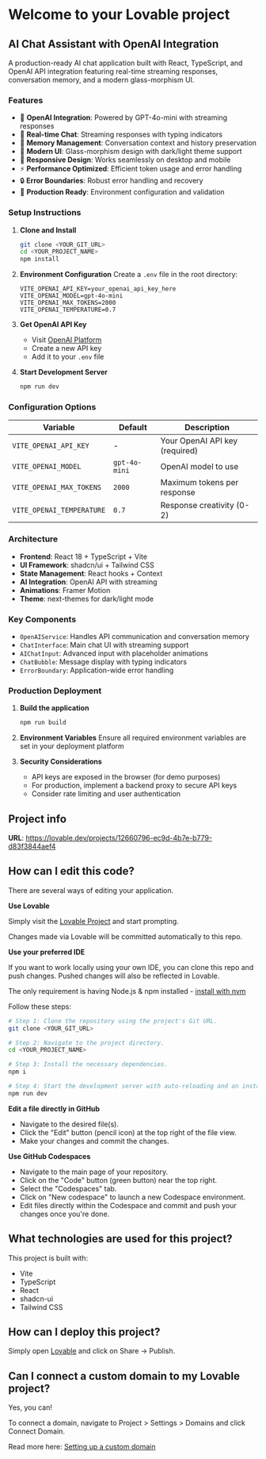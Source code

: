 # Welcome to your Lovable project

## AI Chat Assistant with OpenAI Integration

A production-ready AI chat application built with React, TypeScript, and OpenAI API integration featuring real-time streaming responses, conversation memory, and a modern glass-morphism UI.

### Features

- 🤖 **OpenAI Integration**: Powered by GPT-4o-mini with streaming responses
- 💬 **Real-time Chat**: Streaming responses with typing indicators
- 🧠 **Memory Management**: Conversation context and history preservation
- 🎨 **Modern UI**: Glass-morphism design with dark/light theme support
- 📱 **Responsive Design**: Works seamlessly on desktop and mobile
- ⚡ **Performance Optimized**: Efficient token usage and error handling
- 🔒 **Error Boundaries**: Robust error handling and recovery
- 🎯 **Production Ready**: Environment configuration and validation

### Setup Instructions

1. **Clone and Install**
   ```bash
   git clone <YOUR_GIT_URL>
   cd <YOUR_PROJECT_NAME>
   npm install
   ```

2. **Environment Configuration**
   Create a `.env` file in the root directory:
   ```env
   VITE_OPENAI_API_KEY=your_openai_api_key_here
   VITE_OPENAI_MODEL=gpt-4o-mini
   VITE_OPENAI_MAX_TOKENS=2000
   VITE_OPENAI_TEMPERATURE=0.7
   ```

3. **Get OpenAI API Key**
   - Visit [OpenAI Platform](https://platform.openai.com/api-keys)
   - Create a new API key
   - Add it to your `.env` file

4. **Start Development Server**
   ```bash
   npm run dev
   ```

### Configuration Options

| Variable | Default | Description |
|----------|---------|-------------|
| `VITE_OPENAI_API_KEY` | - | Your OpenAI API key (required) |
| `VITE_OPENAI_MODEL` | `gpt-4o-mini` | OpenAI model to use |
| `VITE_OPENAI_MAX_TOKENS` | `2000` | Maximum tokens per response |
| `VITE_OPENAI_TEMPERATURE` | `0.7` | Response creativity (0-2) |

### Architecture

- **Frontend**: React 18 + TypeScript + Vite
- **UI Framework**: shadcn/ui + Tailwind CSS
- **State Management**: React hooks + Context
- **AI Integration**: OpenAI API with streaming
- **Animations**: Framer Motion
- **Theme**: next-themes for dark/light mode

### Key Components

- `OpenAIService`: Handles API communication and conversation memory
- `ChatInterface`: Main chat UI with streaming support
- `AIChatInput`: Advanced input with placeholder animations
- `ChatBubble`: Message display with typing indicators
- `ErrorBoundary`: Application-wide error handling

### Production Deployment

1. **Build the application**
   ```bash
   npm run build
   ```

2. **Environment Variables**
   Ensure all required environment variables are set in your deployment platform

3. **Security Considerations**
   - API keys are exposed in the browser (for demo purposes)
   - For production, implement a backend proxy to secure API keys
   - Consider rate limiting and user authentication

## Project info

**URL**: https://lovable.dev/projects/12660796-ec9d-4b7e-b779-d83f3844aef4

## How can I edit this code?

There are several ways of editing your application.

**Use Lovable**

Simply visit the [Lovable Project](https://lovable.dev/projects/12660796-ec9d-4b7e-b779-d83f3844aef4) and start prompting.

Changes made via Lovable will be committed automatically to this repo.

**Use your preferred IDE**

If you want to work locally using your own IDE, you can clone this repo and push changes. Pushed changes will also be reflected in Lovable.

The only requirement is having Node.js & npm installed - [install with nvm](https://github.com/nvm-sh/nvm#installing-and-updating)

Follow these steps:

```sh
# Step 1: Clone the repository using the project's Git URL.
git clone <YOUR_GIT_URL>

# Step 2: Navigate to the project directory.
cd <YOUR_PROJECT_NAME>

# Step 3: Install the necessary dependencies.
npm i

# Step 4: Start the development server with auto-reloading and an instant preview.
npm run dev
```

**Edit a file directly in GitHub**

- Navigate to the desired file(s).
- Click the "Edit" button (pencil icon) at the top right of the file view.
- Make your changes and commit the changes.

**Use GitHub Codespaces**

- Navigate to the main page of your repository.
- Click on the "Code" button (green button) near the top right.
- Select the "Codespaces" tab.
- Click on "New codespace" to launch a new Codespace environment.
- Edit files directly within the Codespace and commit and push your changes once you're done.

## What technologies are used for this project?

This project is built with:

- Vite
- TypeScript
- React
- shadcn-ui
- Tailwind CSS

## How can I deploy this project?

Simply open [Lovable](https://lovable.dev/projects/12660796-ec9d-4b7e-b779-d83f3844aef4) and click on Share -> Publish.

## Can I connect a custom domain to my Lovable project?

Yes, you can!

To connect a domain, navigate to Project > Settings > Domains and click Connect Domain.

Read more here: [Setting up a custom domain](https://docs.lovable.dev/tips-tricks/custom-domain#step-by-step-guide)
